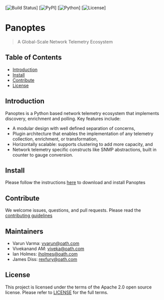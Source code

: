 [![Build Status](https://travis-ci.org/yahoo/panoptes.svg?branch=master)] [![PyPI](https://img.shields.io/pypi/v/yahoo_panoptes.svg)] [![Python](https://img.shields.io/badge/python-2.7-blue.svg)] [![License](https://img.shields.io/pypi/l/yahoo_panoptes.svg)]

# Panoptes
> A Global-Scale Network Telemetry Ecosystem

## Table of Contents

- [Introduction](#introduction)
- [Install](#install)
- [Contribute](#contribute)
- [License](#license)

## Introduction

Panoptes is a Python based network telemetry ecosystem that implements discovery, enrichment and polling. Key features include:

- A modular design with well defined separation of concerns,
- Plugin architecture that enables the implementation of any telemetry collection, enrichment, or transformation,
- Horizontally scalable: supports clustering to add more capacity, and
- Network telemetry specific constructs like SNMP abstractions, built in counter to gauge conversion.

## Install

Please follow the instructions [here](https://github.com/yahoo/panoptes/blob/master/docs/Installation.md) to download and install Panoptes

## Contribute

We welcome issues, questions, and pull requests. Please read the [contributing guidelines](https://github.com/yahoo/panoptes/blob/master/docs/Contributing.md)

## Maintainers
* Varun Varma: vvarun@oath.com
* Vivekanand AM: viveka@oath.com
* Ian Holmes: iholmes@oath.com
* James Diss: rexfury@oath.com

## License
This project is licensed under the terms of the Apache 2.0 open source license. Please refer to [LICENSE](https://github.com/yahoo/panoptes/blob/master/LICENSE) for the full terms.
